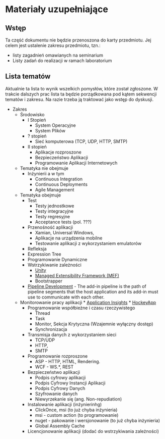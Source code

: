 # Materiały uzupełniające

## Wstęp

Ta część dokumentu nie będzie przenoszona do karty przedmiotu. Jej celem jest ustalenie zakresu przedmiotu, tzn.:

* listy zagadnień omawianych na seminarium
* Listy zadań do realizacji w ramach laboratorium

## Lista tematów 

Aktualnie ta lista to wynik wszelkich pomysłów, które został zgłoszone. W trakcie dalszych prac lista ta będzie porządkowana pod kątem sekwencji tematów i zakresu. Na razie trzeba ją traktować jako wstęp do dyskusji.

* Zakres
	* Środowisko
		* I Stopień
			* System Operacyjne
			* System Plików
		* ? stopień
			* Sieć komputerowa (TCP, UDP, HTTP, SMTP)
		* II stopień
			* Aplikacje rozproszone
			* Bezpieczeństwo Aplikacji
			* Programowanie Aplikacji Internetowych
	* Tematyka nie obejmuje
		* Inżynierii a w tym
			* Continuous Integration
			* Continuous Deployments
			* Agile Management
	* Tematyka obejmuje
		* Test
			* Testy jednostkowe
			* Testy integracyjne
			* Testy regresyjne
			* Acceptance tests (pol. ???)
		* Przenośność aplikacji
			* Xamian, Universal Windows,
			* Aplikacje na urządzenia mobilne
			* Testowanie aplikacji z wykorzystaniem emulatorów
		* Refleksja
		* Expression Tree
		* Programowanie Dynamiczne
		* Wstrzykiwanie zależności
			* [Unity](https://github.com/unitycontainer/unity)
			* [Managed Extensibility Framework (MEF)](https://msdn.microsoft.com/en-us/library/dd460648.aspx)
			* Bootstrapper
		* [Pipeline Development](https://msdn.microsoft.com/en-us/library/bb384201(v=vs.110).aspx) - The add-in pipeline is the path of pipeline segments that the host application and its add-in must use to communicate with each other.  
    * Monitorowanie pracy aplikacji
			* [Application Insights](https://azure.microsoft.com/en-us/services/application-insights/)
			* [HockeyApp](https://azure.microsoft.com/en-us/services/hockeyapp/)
		* Programowanie współbieżne i czasu rzeczywistego
			* Thread
			* Task
			* Monitor, Sekcja Krytyczna (Wzajemnie wyłączny dostęp)
			* Synchronizacja
		* Transmisja danych z wykorzystaniem sieci
			* TCP/UDP
			* HTTP,
			* SMTP
		* Programowanie rozproszone
			* ASP - HTTP, HTML, Rendering.
			* WCF - WS.*, REST
		* Bezpieczeństwo aplikacji
			* Podpis cyfrowy aplikacji
			* Podpis Cyfrowy Instancji Aplikacji
			* Podpis Cyfrowy Danych
			* Szyfrowanie danych
			* Niewyrzekanie się (ang.  Non-repudiation)
		* Instalowanie aplikacji (inżynierinhg)
			* ClickOnce, msi (to już chyba inżynieria)
			* msi - custom action (to programowanie)
			* nuget - pakowanie i wersjonowanie (to już chyba inżynieria)
			* Global Assembly Cache
		* Licencjonowanie aplikacji (dodać do wstrzykiwania zależności)




